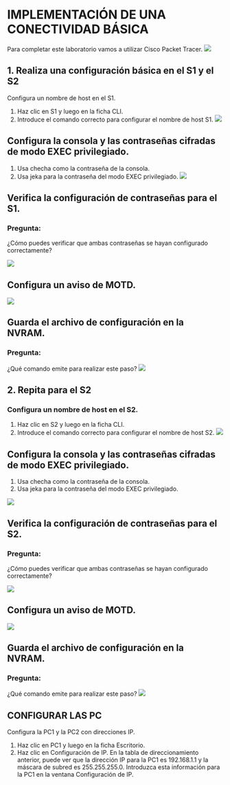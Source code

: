 # IMPLEMENTACIÓN DE UNA CONECTIVIDAD BÁSICA

Para completar este laboratorio vamos a utilizar Cisco Packet Tracer.
![](https://github.com/MeliQB/Comunicacion_datos_R_Melissa_Quispe/blob/adb9f58fa6c8681cc14e0e6cce6f61ad3cbd8ce3/Im%C3%A1genes/imagen_2024-05-11_041621785.png)

## 1. Realiza una configuración básica en el S1 y el S2
   Configura un nombre de host en el S1.
   
1. Haz clic en S1 y luego en la ficha CLI.
2. Introduce el comando correcto para configurar el nombre de host S1.
![](https://github.com/MeliQB/Comunicacion_datos_R_Melissa_Quispe/blob/0e0db3a1c276c90bbd8d3972bc467a1077263542/Im%C3%A1genes/Captura%20de%20pantalla%202024-05-15%20130241.png)

## Configura la consola y las contraseñas cifradas de modo EXEC privilegiado.
  
1. Usa checha como la contraseña de la consola.
2. Usa jeka para la contraseña del modo EXEC privilegiado.
![](https://github.com/MeliQB/Comunicacion_datos_R_Melissa_Quispe/blob/0e0db3a1c276c90bbd8d3972bc467a1077263542/Im%C3%A1genes/Captura%20de%20pantalla%202024-05-15%20130315.png)

## Verifica la configuración de contraseñas para el S1.

### Pregunta:

¿Cómo puedes verificar que ambas contraseñas se hayan configurado correctamente?

![](https://github.com/MeliQB/Comunicacion_datos_R_Melissa_Quispe/blob/03c6d10d46d5afe28479894a828e1db4ea169bc1/Im%C3%A1genes/imagen_2024-05-15_132507974.png)

## Configura un aviso de MOTD.
![](https://github.com/MeliQB/Comunicacion_datos_R_Melissa_Quispe/blob/0e0db3a1c276c90bbd8d3972bc467a1077263542/Im%C3%A1genes/Captura%20de%20pantalla%202024-05-15%20130923.png)

## Guarda el archivo de configuración en la NVRAM.

### Pregunta:
¿Qué comando emite para realizar este paso?
![](https://github.com/MeliQB/Comunicacion_datos_R_Melissa_Quispe/blob/0e0db3a1c276c90bbd8d3972bc467a1077263542/Im%C3%A1genes/Captura%20de%20pantalla%202024-05-15%20131033.png)

## 2. Repita para el S2
### Configura un nombre de host en el S2.
   
1. Haz clic en S2 y luego en la ficha CLI.
2. Introduce el comando correcto para configurar el nombre de host S2.
![](https://github.com/MeliQB/Comunicacion_datos_R_Melissa_Quispe/blob/5ef54234214bb77273f56fc10441d6d966e9493e/Im%C3%A1genes/Captura%20de%20pantalla%202024-05-15%20134351.png)

## Configura la consola y las contraseñas cifradas de modo EXEC privilegiado.
  
1. Usa checha como la contraseña de la consola.
2. Usa jeka para la contraseña del modo EXEC privilegiado.

![](https://github.com/MeliQB/Comunicacion_datos_R_Melissa_Quispe/blob/24b89734cd79de88658a21709fb3917ca02850cb/Im%C3%A1genes/Captura%20de%20pantalla%202024-05-15%20134406.png)

## Verifica la configuración de contraseñas para el S2.

### Pregunta:

¿Cómo puedes verificar que ambas contraseñas se hayan configurado correctamente?

![](https://github.com/MeliQB/Comunicacion_datos_R_Melissa_Quispe/blob/24b89734cd79de88658a21709fb3917ca02850cb/Im%C3%A1genes/imagen_2024-05-15_135219710.png)

## Configura un aviso de MOTD.
![](https://github.com/MeliQB/Comunicacion_datos_R_Melissa_Quispe/blob/5ef54234214bb77273f56fc10441d6d966e9493e/Im%C3%A1genes/Captura%20de%20pantalla%202024-05-15%20134420.png)

## Guarda el archivo de configuración en la NVRAM.

### Pregunta:
¿Qué comando emite para realizar este paso?
![](https://github.com/MeliQB/Comunicacion_datos_R_Melissa_Quispe/blob/5ef54234214bb77273f56fc10441d6d966e9493e/Im%C3%A1genes/Captura%20de%20pantalla%202024-05-15%20134428.png)


## CONFIGURAR LAS PC
Configura la PC1 y la PC2 con direcciones IP. 

1. Haz clic en PC1 y luego en la ficha Escritorio. 
2. Haz clic en Configuración de IP. En la tabla de direccionamiento anterior, puede ver que la 
dirección IP para la PC1 es 192.168.1.1 y la máscara de subred es 255.255.255.0. 
Introduzca esta información para la PC1 en la ventana Configuración de IP. 
